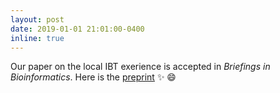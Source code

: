 ```yaml
---
layout: post
date: 2019-01-01 21:01:00-0400
inline: true
---
```


Our paper on the local IBT exerience is accepted in _Briefings in Bioinformatics_. Here is the [preprint](https://doi.org/10.1101/431361) :sparkles: :smile:
